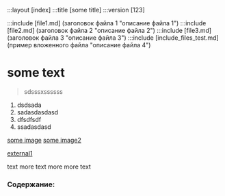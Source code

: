 :::layout [index]
:::title [some title]
:::version [123]

:::include [file1.md] (заголовок файла 1 "описание файла 1")
:::include [file2.md] (заголовок файла 2 "описание файла 2")
:::include [file3.md] (заголовок файла 3 "описание файла 3")
:::include [include_files_test.md] (пример вложенного файла "описание файла 4")

# some text

> sdsssxssssss 


1. dsdsada
2. sadasdasdasd
3. dfsdfsdf
  1. ssadasdasd

[some image](static/js/gumshoe.js)
[some image2](/static/js/gumshoe.js)

[external1](https://github.com/evgzakharov/md_parser)
 
text
more text
more more text

### Содержание: